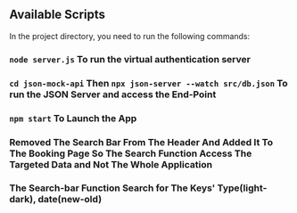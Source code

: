 ## Available Scripts

In the project directory, you need to run the following commands:

### `node server.js` To run the virtual authentication server

### `cd json-mock-api` Then `npx json-server --watch src/db.json` To run the JSON Server and access the End-Point

### `npm start` To Launch the App

### Removed The Search Bar From The Header And Added It To The Booking Page So The Search Function Access The Targeted Data and Not The Whole Application

### The Search-bar Function Search for The Keys' Type(light-dark), date(new-old)
